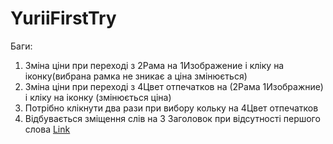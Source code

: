 # YuriiFirstTry
Баги:
1. Зміна ціни при переході з 2Рама на 1Изображение і кліку на іконку(вибрана рамка не зникає а ціна змінюється)
2. Зміна ціни при переході з 4Цвет отпечатков на (2Рама 1Изображние) і кліку на іконку (змінюється ціна)
3. Потрібно клікнути два рази при вибору кольку на 4Цвет отпечатков 
4. Відбувається зміщення слів на 3 Заголовок при відсутності першого слова
[Link](https://github.com/YuriiOL/YuriiFirstTry.github.io)
